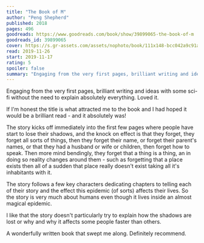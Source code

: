 ```yaml
---
title: "The Book of M"
author: "Peng Shepherd"
published: 2018
pages: 496
goodreads: https://www.goodreads.com/book/show/39899065-the-book-of-m
goodreads_id: 39899065
cover: https://s.gr-assets.com/assets/nophoto/book/111x148-bcc042a9c91a29c1d680899eff700a03.png
read: 2019-11-26
start: 2019-11-17
rating: 5
spoiler: false
summary: "Engaging from the very first pages, brilliant writing and ideas with some sci-fi without the need to explain absolutely everything. Loved it."
---
```


Engaging from the very first pages, brilliant writing and ideas with some sci-fi without the need to explain absolutely everything. Loved it.  
  
If I'm honest the title is what attracted me to the book and I had hoped it would be a brilliant read - and it absolutely was!  
  
The story kicks off immediately into the first few pages where people have start to lose their shadows, and the knock on effect is that they forget, they forget all sorts of things, then they forget their name, or forget their parent's names, or that they had a husband or wife or children, then forget how to speak. Then more mind bendingly, they forget that a thing is a thing, an in doing so reality changes around them - such as forgetting that a place exists then all of a sudden that place really doesn't exist taking all it's inhabitants with it.  
  
The story follows a few key characters dedicating chapters to telling each of their story and the effect this epidemic (of sorts) affects their lives. So the story is very much about humans even though it lives inside an almost magical epidemic.  
  
I like that the story doesn't particularly try to explain how the shadows are lost or why and why it affects some people faster than others.  
  
A wonderfully written book that swept me along. Definitely recommend.
